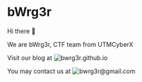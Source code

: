 # bWrg3r

Hi there 👋

We are bWrg3r, CTF team from UTMCyberX

Visit our blog at ![bwrg3r.github.io](bwrg3r.github.io)

You may contact us at ![bwrg3r@gmail.com](https://mail.google.com/mail/#inbox?compose=CllgCJZcQscKDcMZKhttddgqrFXBRzFJnGcVJzbdkpRNwjVLTBjdnHXcxvbhhtnzrfDFLZbpbDq)
